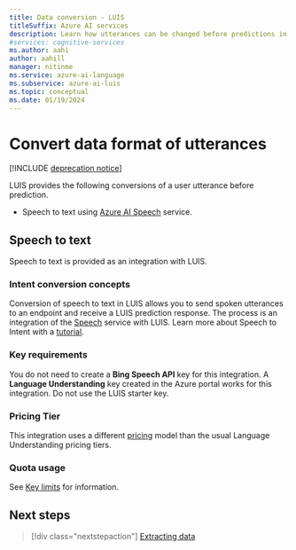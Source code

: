 ```yaml
---
title: Data conversion - LUIS
titleSuffix: Azure AI services
description: Learn how utterances can be changed before predictions in Language Understanding (LUIS)
#services: cognitive-services
ms.author: aahi
author: aahill
manager: nitinme
ms.service: azure-ai-language
ms.subservice: azure-ai-luis
ms.topic: conceptual
ms.date: 01/19/2024
---
```


# Convert data format of utterances

[!INCLUDE [deprecation notice](./includes/deprecation-notice.md)]

LUIS provides the following conversions of a user utterance before prediction.

* Speech to text using [Azure AI Speech](../speech-service/overview.md) service.

## Speech to text

Speech to text is provided as an integration with LUIS.

### Intent conversion concepts
Conversion of speech to text in LUIS allows you to send spoken utterances to an endpoint and receive a LUIS prediction response. The process is an integration of the [Speech](../speech-service/overview.md) service with LUIS. Learn more about Speech to Intent with a [tutorial](../speech-service/how-to-recognize-intents-from-speech-csharp.md).

### Key requirements
You do not need to create a **Bing Speech API** key for this integration. A **Language Understanding** key created in the Azure portal works for this integration. Do not use the LUIS starter key.

### Pricing Tier
This integration uses a different [pricing](luis-limits.md#resource-usage-and-limits) model than the usual Language Understanding pricing tiers.

### Quota usage
See [Key limits](luis-limits.md#resource-usage-and-limits) for information.

## Next steps

> [!div class="nextstepaction"]
> [Extracting data](luis-concept-data-extraction.md)
